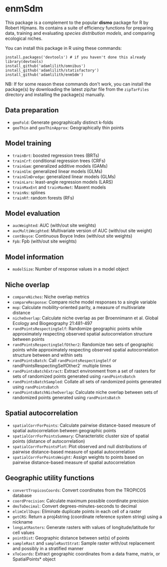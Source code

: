 # enmSdm
This package is a complement to the popular **dismo** package for R by Robert Hijmans. Its contains a suite of efficiency functions for preparing data, training and evaluating *species distribution models*, and comparing ecological niches.

You can install this package in R using these commands:

`install.packages('devtools') # if you haven't done this already`  
`library(devtools)`  
`install_github('adamlilith/omnibus')`  
`install_github('adamlilith/statisfactory')`  
`install_github('adamlilith/enmSdm')`  

NB: If for some reason these commands don't work, you can install the package(s) by downloading the latest zip/tar file from the `zipTarFiles` directory and installing the package(s) manually.

## Data preparation ##
* `geoFold`: Generate geographically distinct k-folds
* `geoThin` and `geoThinApprox`: Geographically thin points

## Model training ###
* `trainBrt`: boosted regression trees (BRTs)
* `trainCrf`: conditional regression trees (CRFs)
* `trainGam`: generalized additive models (GAMs)
* `trainGlm`: generalized linear models (GLMs)
* `trainGlmDredge`: generalized linear models (GLMs)
* `trainLars`: least-angle regression models (LARS)
* `trainMaxEnt` and `trainMaxNet`: Maxent models
* `trainNs`: splines
* `trainRf`: random forests (RFs)  

## Model evaluation ##
* `aucWeighted`: AUC (with/out site weights)
* `aucMultiWeighted`: Multivariate version of AUC (with/out site weight)
* `contBoyce`: Continuous Boyce Index (with/out site weights)
* `Fpb`: Fpb (with/out site weights)

## Model information
* `modelSize`: Number of response values in a model object

## Niche overlap ##
* `compareNiches`: Niche overlap metrics
* `compareResponse`: Compare niche model responses to a single variable
* `mop`: Calculate mobility-oriented parity, a measure of multivariate distance
* `nicheOverlap`: Calculate niche overlap as per Broennimann et al. Global Ecology and Biogeography 21:481-497
* `randPointsRespectingSelf`: Randomize geographic points while approximately respecting observed spatial autocorrelation structure between points
* `randPointsRespectingSelfOther2`: Randomize two sets of geographic points while approximately respecting observed spatial autocorrelation structure between and within sets
* `randPointsBatch`: Call `randPointsRespectingSelf` or randPointsRespectingSelfOther2` multiple times
* `randPointsBatchExtract`: Extract environment from a set of rasters for sets of randomized points generated using `randPointsBatch`
* `randPointsBatchSampled`: Collate all sets of randomized points generated using `randPointsBatch`
* `randPointsBatchNicheOverlap`: Calculate niche overlap between sets of randomized points generated using `randPointsBatch`

## Spatial autocorrelation ##
* `spatialCorrForPoints`: Calculate pairwise distance-based measure of spatial autocorrelation between geographic points
* `spatialCorrForPointsSummary`: Characteristic cluster size of spatial points (distance of autocorrelation)
* `spatialCorrForPointsPlot`: Plot observed and null distributions of pairwise distance-based measure of spatial autocorrelation
* `spatialCorrForPointsWeight`: Assign weights to points based on pairwise distance-based measure of spatial autocorrelation

## Geographic utility functions ##
* `convertTropicosCoords`: Convert coordinates from the TROPICOS database
* `coordPrecision`: Calculate maximum possible coordinate precision
* `dmsToDecimal`: Convert degrees-minutes-seconds to decimal
* `elimCellDups`: Eliminate duplicate points in each cell of a raster
* `getCRS`: Return a proj4string (coordinate reference system string) using a nickname
* `longLatRasters`: Generate rasters with values of longitude/latitude for cell values
* `pointDist`: Geographic distance between set(s) of points
* `sampleRast` and `sampleRastStrat`: Sample raster with/out replacement and possibly in a stratified manner
* `xToCoords`: Extract geographic coordinates from a data frame, matrix, or SpatialPoints* object
